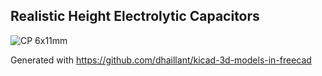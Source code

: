 ## Realistic Height Electrolytic Capacitors

![CP 6x11mm](https://github.com/dhaillant/kicad-3dmodels/raw/master/Capacitors_Radial_THT/CP_Radial_D6.3mm_L11.0mm_P2.50mm.png)


Generated with https://github.com/dhaillant/kicad-3d-models-in-freecad
